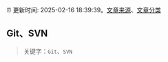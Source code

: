 :alarm_clock: 更新时间: 2025-02-16 18:39:39。[文章来源](/README.md)、[文章分类](/TAGS.md)

## Git、SVN


> 关键字：`Git`、`SVN`



